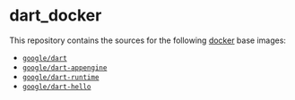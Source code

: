 dart_docker
===========

This repository contains the sources for the following [docker](https://docker.io) base images:
- [`google/dart`](/base)
- [`google/dart-appengine`](/appengine)
- [`google/dart-runtime`](/runtime)
- [`google/dart-hello`](/hello)
